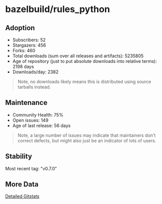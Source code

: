 # bazelbuild/rules_python

## Adoption

- Subscribers: 52
- Stargazers: 456
- Forks: 460
- Total downloads (sum over all releases and artifacts): 5235805
- Age of repository (just to put absolute downloads into relative terms): 2198 days
- Downloads/day: 2382

> Note, no downloads likely means this is distributed using source tarballs instead.

## Maintenance

- Community Health: 75%
- Open issues: 149
- Age of last release: 56 days

> Note, a large number of issues may indicate that maintainers don't correct defects, but might also
> just be an indicator of lots of users.

## Stability

Most recent tag: "v0.7.0"

## More Data

[Detailed Gitstats](/bazel-catalog/gitstats/bazelbuild/rules_python)

